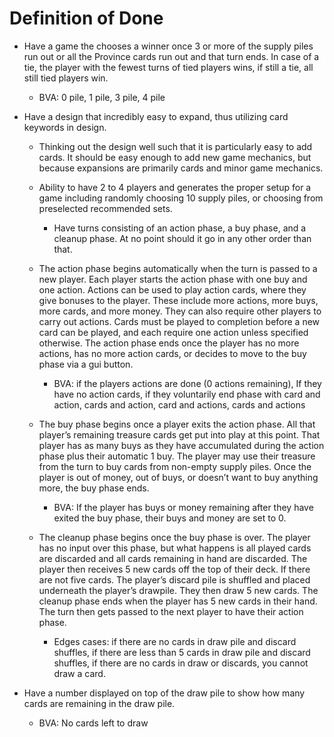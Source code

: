 # Definition of Done

* Have a game the chooses a winner once 3 or more of the supply piles run out
  or all the Province cards run out and that turn ends. In case of a tie, the
  player with the fewest turns of tied players wins, if still a tie, all still
  tied players win.	

    * BVA: 0 pile, 1 pile, 3 pile, 4 pile
	
* Have a design that incredibly easy to expand, thus utilizing card keywords in
  design.
  
    * Thinking out the design well such that it is particularly easy to add
      cards. It should be easy enough to add new game mechanics, but because
      expansions are primarily cards and minor game mechanics.
	 
    * Ability to have 2 to 4 players and generates the proper setup for a game
      including randomly choosing 10 supply piles, or choosing from preselected
      recommended sets.

        * Have turns consisting of an action phase, a buy phase, and a cleanup
          phase.  At no point should it go in any other order than that.
	
    * The action phase begins automatically when the turn is passed to a new
      player. Each player starts the action phase with one buy and one action.
      Actions can be used to play action cards, where they give bonuses to the
      player. These include more actions, more buys, more cards, and more
      money.  They can also require other players to carry out actions. Cards
      must be played to completion before a new card can be played, and each
      require one action unless specified otherwise. The action phase ends once
      the player has no more actions, has no more action cards, or decides to
      move to the buy phase via a gui button.
	
        * BVA: if the players actions are done (0 actions remaining), If they
          have no action cards, if they voluntarily end phase with card and
          action, cards and action, card and actions, cards and actions
	
    * The buy phase begins once a player exits the action phase. All that
      player’s remaining treasure cards get put into play at this point. That
      player has as many buys as they have accumulated during the action phase
      plus their automatic 1 buy. The player may use their treasure from the
      turn to buy cards from non-empty supply piles. Once the player is out of
      money, out of buys, or doesn’t want to buy anything more, the buy phase
      ends.
	
        * BVA: If the player has buys or money remaining after they have exited
          the buy phase, their buys and money are set to 0.
	
    * The cleanup phase begins once the buy phase is over. The player has no
      input over this phase, but what happens is all played cards are discarded
      and all cards remaining in hand are discarded. The player then receives 5
      new cards off the top of their deck. If there are not five cards. The
      player’s discard pile is shuffled and placed underneath the player’s
      drawpile. They then draw 5 new cards. The cleanup phase ends when the
      player has 5 new cards in their hand. The turn then gets passed to the
      next player to have their action phase.
	
        * Edges cases: if there are no cards in draw pile and discard shuffles,
          if there are less than 5 cards in draw pile and discard shuffles, if
          there are no cards in draw or discards, you cannot draw a card.
	
 * Have a number displayed on top of the draw pile to show how many cards are
   remaining in the draw pile.
	
	* BVA: No cards left to draw
